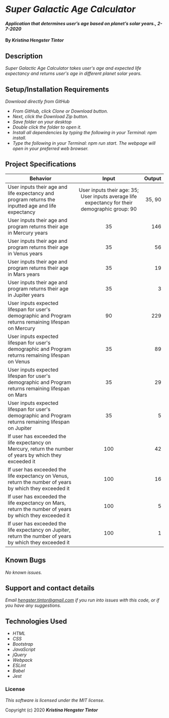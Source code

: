 # _Super Galactic Age Calculator_

#### _Application that determines user’s age based on planet’s solar years., 2-7-2020_

#### By _**Kristina Hengster Tintor**_

## Description

_Super Galactic Age Calculator takes user's age and expected life expectancy and returns user's age in different planet solar years._

## Setup/Installation Requirements

_Download directly from GitHub_
* _From GitHub, click Clone or Download button._
* _Next, click the Download Zip button._
* _Save folder on your desktop_
* _Double click the folder to open it._
* _Install all dependencies by typing the following in your Terminal: npm install._
* _Type the following in your Terminal: npm run start. The webpage will open in your preferred web browser._

## Project Specifications

| Behavior   |      Input      |  Output |
|------------|:---------------:|--------:|
|User inputs their age and life expectancy and program returns the inputted age and life expectancy |User inputs their age: 35; User inputs average life expectancy for their demographic group: 90 |35, 90 |
|User inputs their age and program returns their age in Mercury years|35 |146 |
|User inputs their age and program returns their age in Venus years|35 |56 |
|User inputs their age and program returns their age in Mars years |35 | 19|
| User inputs their age and program returns their age in Jupiter years|35 |3 |
|User inputs expected lifespan for user's demographic and Program returns remaining lifespan on Mercury | 90 | 229 |
User inputs expected lifespan for user's demographic and Program returns remaining lifespan on  Venus | 35 | 89 |
| User inputs expected lifespan for user's demographic and Program returns remaining lifespan on Mars | 35 | 29 |
| User inputs expected lifespan for user's demographic and Program returns remaining lifespan on Jupiter | 35 |5 |
|If user has exceeded the life expectancy on Mercury, return the number of years by which they exceeded it |100 | 42|
|If user has exceeded the life expectancy on Venus, return the number of years by which they exceeded it | 100| 16|
|If user has exceeded the life expectancy on Mars, return the number of years by which they exceeded it |100|5|
|If user has exceeded the life expectancy on Jupiter, return the number of years by which they exceeded it | 100| 1 |


## Known Bugs

_No known issues._

## Support and contact details

_Email hengster.tintor@gmail.com if you run into issues with this code, or if you have any suggestions._

## Technologies Used

* _HTML_
* _CSS_
* _Bootstrap_
* _JavaScript_
* _jQuery_
* _Webpack_
* _ESLint_
* _Babel_
* _Jest_

### License

*This software is licensed under the MIT license.*

Copyright (c) 2020 **_Kristina Hengster Tintor_**

